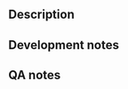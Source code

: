 ## Description

<!-- Why was this PR created? -->

## Development notes

<!-- What have you changed? Consider adding a screenshot or GIF. -->

## QA notes

<!-- How has the expected behaviour changed? What testing strategies have you used? -->
